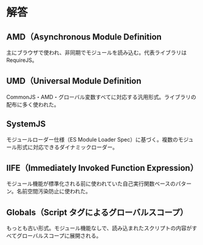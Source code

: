 # 解答

## AMD（Asynchronous Module Definition

主にブラウザで使われ、非同期でモジュールを読み込む。代表ライブラリは RequireJS。

## UMD（Universal Module Definition

CommonJS・AMD・グローバル変数すべてに対応する汎用形式。ライブラリの配布に多く使われた。

## SystemJS

モジュールローダー仕様（ES Module Loader Spec）に基づく。複数のモジュール形式に対応できるダイナミックローダー。

## IIFE（Immediately Invoked Function Expression）

モジュール機能が標準化される前に使われていた自己実行関数ベースのパターン。名前空間汚染防止に使われた。

## Globals（Script タグによるグローバルスコープ）

もっとも古い形式。モジュール機能なしで、読み込まれたスクリプトの内容がすべてグローバルスコープに展開される。

